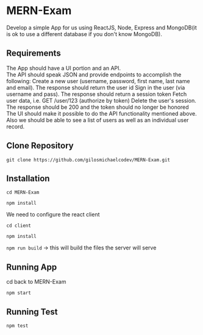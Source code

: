# MERN-Exam

Develop a simple App for us using ReactJS, Node, Express and MongoDB(it is ok to use a different database if you don't know MongoDB).

## Requirements

The App should have a UI portion and an API.  
The API should speak JSON and provide endpoints to accomplish the following:
Create a new user (username, password, first name, last name and email). The response should return the user id
Sign in the user (via username and pass). The response should return a session token
Fetch user data, i.e. GET /user/123 (authorize by token)
Delete the user's session. The response should be 200 and the token should no longer be honored
The UI should make it possible to do the API functionality mentioned above. Also we should be able to see a list of users as well as an individual user record. 

## Clone Repository
`git clone https://github.com/gilosmichaelcodev/MERN-Exam.git`

## Installation

`cd MERN-Exam`

`npm install`

We need to configure the react client

`cd client`

`npm install`

`npm run build` -> this will build the files the server will serve

## Running App
cd back to MERN-Exam

`npm start`

## Running Test
`npm test`